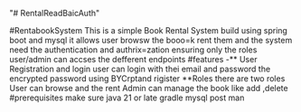 "# RentalReadBaicAuth" 


#RentabookSystem
This is a simple Book Rental System build using spring boot and mysql 
it allows user browsw the booo=k rent them and the system need the authentication and authrix=zation
ensuring only the roles user/admin can accses the defferent endpoints
#features
-** User Registration and login
user can login with thei email and password the encrypted password using BYCrptand rigister
**Roles
there are two roles User can browse and the rent Admin can manage the book like add ,delete
#prerequisites
make sure java 21 or late
gradle mysql
post man

